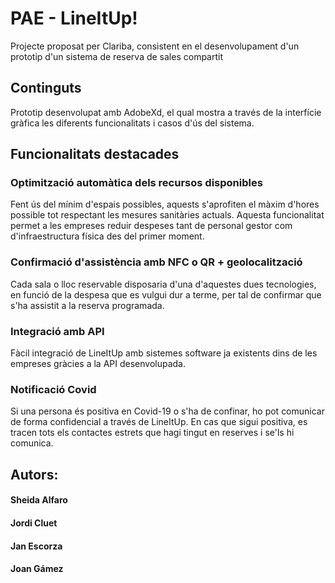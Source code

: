 # PAE - LineItUp!
Projecte proposat per Clariba, consistent en el desenvolupament d'un prototip d'un sistema de reserva de sales compartit

## Continguts
Prototip desenvolupat amb AdobeXd, el qual mostra a través de la interfície gràfica les diferents funcionalitats i casos d'ús del sistema.

## Funcionalitats destacades
### Optimització automàtica dels recursos disponibles
Fent ús del mínim d'espais possibles, aquests s'aprofiten el màxim d'hores possible tot respectant les mesures sanitàries actuals.
Aquesta funcionalitat permet a les empreses reduir despeses tant de personal gestor com d'infraestructura física des del primer moment.

### Confirmació d'assistència amb NFC o QR + geolocalització
Cada sala o lloc reservable disposaria d'una d'aquestes dues tecnologies, en funció de la despesa que es vulgui dur a terme, per tal de confirmar que s'ha assistit a la reserva programada.

### Integració amb API
Fàcil integració de LineItUp amb sistemes software ja existents dins de les empreses gràcies a la API desenvolupada.

### Notificació Covid
Si una persona és positiva en Covid-19 o s'ha de confinar, ho pot comunicar de forma confidencial a través de LineItUp. En cas que sigui positiva, es tracen tots els contactes estrets que hagi tingut en reserves i se'ls hi comunica.

## Autors:
#### Sheida Alfaro
#### Jordi Cluet
#### Jan Escorza
#### Joan Gámez
